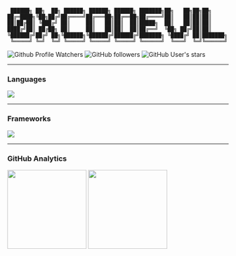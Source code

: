 ```
 ██████╗ ██╗  ██╗ ██████╗ ██████╗ ██████╗ ███████╗██╗   ██╗██╗██╗     
██╔═████╗╚██╗██╔╝██╔════╝██╔═══██╗██╔══██╗██╔════╝██║   ██║██║██║     
██║██╔██║ ╚███╔╝ ██║     ██║   ██║██║  ██║█████╗  ██║   ██║██║██║     
████╔╝██║ ██╔██╗ ██║     ██║   ██║██║  ██║██╔══╝  ╚██╗ ██╔╝██║██║     
╚██████╔╝██╔╝ ██╗╚██████╗╚██████╔╝██████╔╝███████╗ ╚████╔╝ ██║███████╗
 ╚═════╝ ╚═╝  ╚═╝ ╚═════╝ ╚═════╝ ╚═════╝ ╚══════╝  ╚═══╝  ╚═╝╚══════╝
```

![Github Profile Watchers](https://komarev.com/ghpvc/?username=0xcodevil&label=Profile%20views&color=0e75b6&style=flat)
![GitHub followers](https://img.shields.io/github/followers/0xcodevil)
![GitHub User's stars](https://img.shields.io/github/stars/0xcodevil)

---

### Languages

<img src="https://skillicons.dev/icons?i=nodejs,ts,js,php,solidity,py,r,ruby,go,rust,cpp,c,java,html,css" />

---

### Frameworks

<img src="https://skillicons.dev/icons?i=react,next,vue,angular,nuxt,svelte,solidjs,vite,jquery,express,nest,laravel,django,flask,rails,dotnet,tailwind,mui,bootstrap,styledcomponents,jest,cypress,mysql,mongo,sqlite,npm,git,electron,firebase,github" />

---

### GitHub Analytics

<p>
  <img src="https://github-readme-stats-eight-theta.vercel.app/api?username=0xcodevil&show_icons=true&theme=algolia&include_all_commits=true&count_private=true" height="180px"/>
  <img src="https://github-readme-stats-eight-theta.vercel.app/api/top-langs/?username=0xcodevil&layout=compact&langs_count=6&theme=algolia" height="180px"/>
</p>
